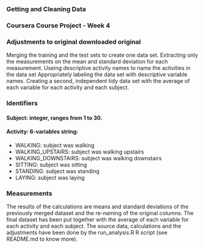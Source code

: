 ### Getting and Cleaning Data

### Coursera Course Project - Week 4

### Adjustments to original downloaded original

Merging the training and the test sets to create one data set.
Extracting only the measurements on the mean and standard deviation for each measurement.
Useing descriptive activity names to name the activities in the data set
Appropriately labeling the data set with descriptive variable names.
Creating a second, independent tidy data set with the average of each variable for each activity and each subject.

### Identifiers
#### Subject: integer, ranges from 1 to 30.

#### Activity: 6-variables string:

- WALKING: subject was walking
- WALKING_UPSTAIRS: subject was walking upstairs
- WALKING_DOWNSTAIRS: subject was walking downstairs
- SITTING: subject was sitting
- STANDING: subject was standing
- LAYING: subject was laying

### Measurements
The results of the calculations are means and standard deviations of the previously merged dataset and the re-naming of the original columns.
The final dataset has been put together with the average of each variable for each activity and each subject.
The source data, calculations and the adjustments have been done by the run_analysis.R R script (see README.md to know more).

